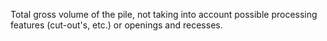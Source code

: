 Total gross volume of the pile, not taking into account possible processing features (cut-out's, etc.) or openings and recesses.

